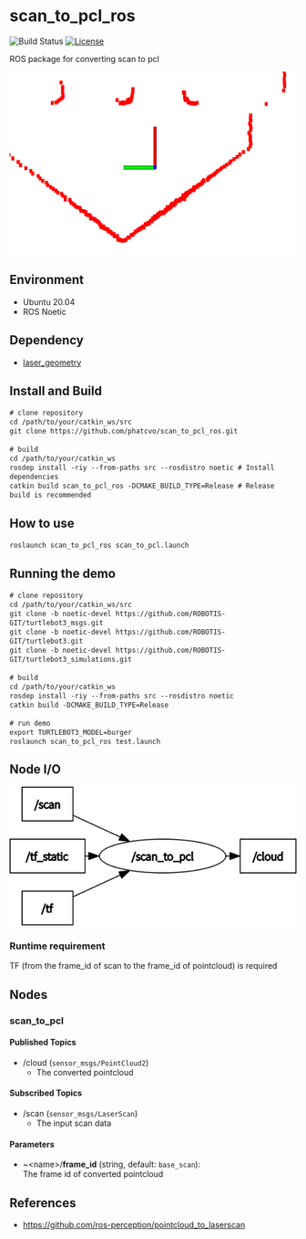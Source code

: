 # scan_to_pcl_ros

![Build Status](https://github.com/phatcvo/scan_to_pcl_ros/workflows/build/badge.svg)
[![License](https://img.shields.io/badge/License-BSD_3--Clause-blue.svg)](https://opensource.org/licenses/BSD-3-Clause)

ROS package for converting scan to pcl

<p align="center">
  <img src="images/scan_to_pcl.png" height="320px"/>
</p>

## Environment

- Ubuntu 20.04
- ROS Noetic

## Dependency

- [laser_geometry](http://wiki.ros.org/laser_geometry)

## Install and Build

```
# clone repository
cd /path/to/your/catkin_ws/src
git clone https://github.com/phatcvo/scan_to_pcl_ros.git

# build
cd /path/to/your/catkin_ws
rosdep install -riy --from-paths src --rosdistro noetic # Install dependencies
catkin build scan_to_pcl_ros -DCMAKE_BUILD_TYPE=Release # Release build is recommended
```

## How to use

```
roslaunch scan_to_pcl_ros scan_to_pcl.launch
```

## Running the demo

```
# clone repository
cd /path/to/your/catkin_ws/src
git clone -b noetic-devel https://github.com/ROBOTIS-GIT/turtlebot3_msgs.git
git clone -b noetic-devel https://github.com/ROBOTIS-GIT/turtlebot3.git
git clone -b noetic-devel https://github.com/ROBOTIS-GIT/turtlebot3_simulations.git

# build
cd /path/to/your/catkin_ws
rosdep install -riy --from-paths src --rosdistro noetic
catkin build -DCMAKE_BUILD_TYPE=Release

# run demo
export TURTLEBOT3_MODEL=burger
roslaunch scan_to_pcl_ros test.launch
```

## Node I/O

![Node I/O](images/node_io.png)

### Runtime requirement

TF (from the frame_id of scan to the frame_id of pointcloud) is required

## Nodes

### scan_to_pcl

#### Published Topics

- /cloud (`sensor_msgs/PointCloud2`)
  - The converted pointcloud

#### Subscribed Topics

- /scan (`sensor_msgs/LaserScan`)
  - The input scan data

#### Parameters

- ~\<name>/<b>frame_id</b> (string, default: `base_scan`):<br>
  The frame id of converted pointcloud

## References

- https://github.com/ros-perception/pointcloud_to_laserscan
